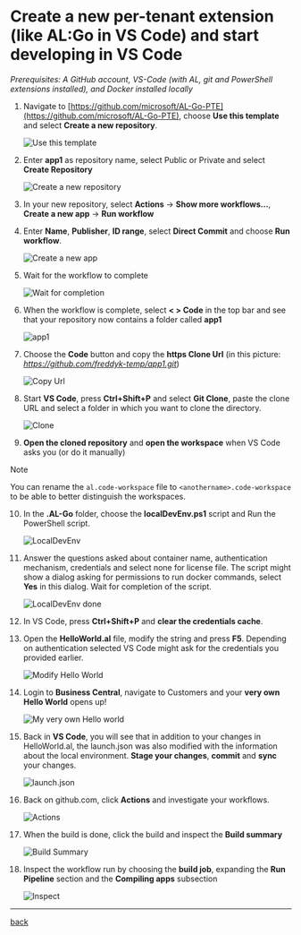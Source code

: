 # Create a new per-tenant extension (like AL:Go in VS Code) and start developing in VS Code

*Prerequisites: A GitHub account, VS-Code (with AL, git and PowerShell extensions installed), and Docker installed locally*

1. Navigate to [https://github.com/microsoft/AL-Go-PTE](https://github.com/microsoft/AL-Go-PTE), choose **Use this template** and select **Create a new repository**.

   ![Use this template](https://github.com/user-attachments/assets/78acdaf2-7144-4a58-88da-933a875e6c87)

1. Enter **app1** as repository name, select Public or Private and select **Create Repository**

   ![Create a new repository](https://github.com/user-attachments/assets/f82d3387-dc81-41d2-8fd5-6fc8ff78c574)

1. In your new repository, select **Actions** -> **Show more workflows...**, **Create a new app** -> **Run workflow**

1. Enter **Name**, **Publisher**, **ID range**, select **Direct Commit** and choose **Run workflow**.

   ![Create a new app](https://github.com/user-attachments/assets/3a955943-80cc-48a9-9958-d8c2b3132ac5)

1. Wait for the workflow to complete

   ![Wait for completion](https://github.com/user-attachments/assets/b9e463b4-c282-45e6-94fc-b0d52fd23270)

1. When the workflow is complete, select **< > Code** in the top bar and see that your repository now contains a folder called **app1**

   ![app1](https://github.com/user-attachments/assets/b119b33a-7ab2-4605-91d6-669ce4b71fc7)

1. Choose the **Code** button and copy the **https Clone Url** (in this picture: *https://github.com/freddyk-temp/app1.git*)

   ![Copy Url](https://github.com/user-attachments/assets/469c4f1b-9991-40e9-88a3-f306819845d6)

1. Start **VS Code**, press **Ctrl+Shift+P** and select **Git Clone**, paste the clone URL and select a folder in which you want to clone the directory.

   ![Clone](https://github.com/user-attachments/assets/48062828-b41d-4ff4-943b-ceb3a9b58fe3)

1. **Open the cloned repository** and **open the workspace** when VS Code asks you (or do it manually)

> [!NOTE]
> You can rename the `al.code-workspace` file to `<anothername>.code-workspace` to be able to better distinguish the workspaces.

10. In the **.AL-Go** folder, choose the **localDevEnv.ps1** script and Run the PowerShell script.

    ![LocalDevEnv](https://github.com/user-attachments/assets/1b5f9304-bae0-4aba-a72d-358c266a5c94)

01. Answer the questions asked about container name, authentication mechanism, credentials and select none for license file. The script might show a dialog asking for permissions to run docker commands, select **Yes** in this dialog. Wait for completion of the script.

    ![LocalDevEnv done](https://github.com/user-attachments/assets/9fd335d7-34cb-413e-9d33-3664fee93e80)

01. In VS Code, press **Ctrl+Shift+P** and **clear the credentials cache**.

01. Open the **HelloWorld.al** file, modify the string and press **F5**. Depending on authentication selected VS Code might ask for the credentials you provided earlier.

    ![Modify Hello World](https://github.com/user-attachments/assets/87826e3b-1717-4f19-a69b-b61bf7092141)

01. Login to **Business Central**, navigate to Customers and your **very own Hello World** opens up!

    ![My very own Hello world](https://github.com/user-attachments/assets/ffb0540b-a80e-4186-a280-9ae3a509c89c)

01. Back in **VS Code**, you will see that in addition to your changes in HelloWorld.al, the launch.json was also modified with the information about the local environment. **Stage your changes**, **commit** and **sync** your changes.

    ![launch.json](https://github.com/user-attachments/assets/e2baf584-12bf-4bd9-ab68-9d1210bab70c)

01. Back on github.com, click **Actions** and investigate your workflows.

    ![Actions](https://github.com/user-attachments/assets/505f63f0-d782-409b-8fd2-be3a9ea969cc)

01. When the build is done, click the build and inspect the **Build summary**

    ![Build Summary](https://github.com/user-attachments/assets/688d814b-758f-4d49-a15a-02700f595a24)

01. Inspect the workflow run by choosing the **build job**, expanding the **Run Pipeline** section and the **Compiling apps** subsection

    ![Inspect](https://github.com/user-attachments/assets/6db47088-bc21-4613-bd0f-609117ee2698)

______________________________________________________________________

[back](../README.md)
